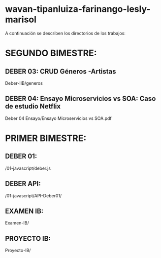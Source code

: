 # wavan-tipanluiza-farinango-lesly-marisol

 A continuación se describen los directorios de los trabajos:
 
# SEGUNDO BIMESTRE:

## DEBER 03: CRUD Géneros -Artistas
Deber-IIB/generos

## DEBER 04: Ensayo Microservicios vs SOA: Caso de estudio Netflix
Deber 04 Ensayo/Ensayo Microservicios vs SOA.pdf





# PRIMER BIMESTRE:
 
## DEBER 01: 
/01-javascript/deber.js

## DEBER API: 
/01-javascript/API-Deber01/

## EXAMEN IB: 
Examen-IB/

## PROYECTO IB: 
Proyecto-IB/
